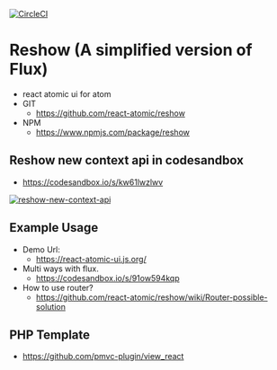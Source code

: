 
[![CircleCI](https://circleci.com/gh/react-atomic/reshow/tree/master.svg?style=svg)](https://circleci.com/gh/react-atomic/reshow/tree/master)

 Reshow (A simplified version of Flux)
===============
   * react atomic ui for atom 
   * GIT
      * https://github.com/react-atomic/reshow
   * NPM
      * https://www.npmjs.com/package/reshow

## Reshow new context api in codesandbox
* https://codesandbox.io/s/kw61lwzlwv

[<img  style="max-width: 100%" alt="reshow-new-context-api" src="https://user-images.githubusercontent.com/1877738/69008910-d9a7a180-098a-11ea-8793-6cbad1b17b8b.png">](https://codesandbox.io/s/kw61lwzlwv)

## Example Usage
* Demo Url:
   * https://react-atomic-ui.js.org/
* Multi ways with flux.
   * https://codesandbox.io/s/91ow594kqp
* How to use router?
   * https://github.com/react-atomic/reshow/wiki/Router-possible-solution

## PHP Template
   * https://github.com/pmvc-plugin/view_react
